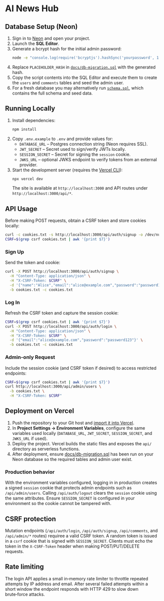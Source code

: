 # AI News Hub

## Database Setup (Neon)

1. Sign in to [Neon](https://neon.tech) and open your project.
2. Launch the **SQL Editor**.
3. Generate a bcrypt hash for the initial admin password:
   ```bash
   node -e "console.log(require('bcryptjs').hashSync('yourpassword', 10))"
   ```
4. Replace `PLACEHOLDER_HASH` in [`docs/db-migration.sql`](docs/db-migration.sql) with the generated hash.
5. Copy the script contents into the SQL Editor and execute them to create the `users` and `comments` tables and seed the admin user.
6. For a fresh database you may alternatively run [`schema.sql`](schema.sql), which contains the full schema and seed data.

## Running Locally

1. Install dependencies:
   ```bash
   npm install
   ```
2. Copy `.env.example` to `.env` and provide values for:
   - `DATABASE_URL` – Postgres connection string (Neon requires SSL).
   - `JWT_SECRET` – Secret used to sign/verify JWTs locally.
   - `SESSION_SECRET` – Secret for signing the `session` cookie.
   - `JWKS_URL` – optional JWKS endpoint to verify tokens from an external provider.
3. Start the development server (requires the [Vercel CLI](https://vercel.com/docs/cli)):
   ```bash
   npx vercel dev
   ```
   The site is available at `http://localhost:3000` and API routes under `http://localhost:3000/api/*`.

## API Usage

Before making POST requests, obtain a CSRF token and store cookies locally:
```bash
curl -c cookies.txt -s http://localhost:3000/api/auth/signup -o /dev/null
CSRF=$(grep csrf cookies.txt | awk '{print $7}')
```

### Sign Up
Send the token and cookie:
```bash
curl -X POST http://localhost:3000/api/auth/signup \
  -H "Content-Type: application/json" \
  -H "X-CSRF-Token: $CSRF" \
  -d '{"name":"Alice","email":"alice@example.com","password":"password123"}' \
  -b cookies.txt -c cookies.txt
```

### Log In
Refresh the CSRF token and capture the session cookie:
```bash
CSRF=$(grep csrf cookies.txt | awk '{print $7}')
curl -X POST http://localhost:3000/api/auth/login \
  -H "Content-Type: application/json" \
  -H "X-CSRF-Token: $CSRF" \
  -d '{"email":"alice@example.com","password":"password123"}' \
  -b cookies.txt -c cookies.txt
```

### Admin-only Request
Include the session cookie (and CSRF token if desired) to access restricted endpoints:
```bash
CSRF=$(grep csrf cookies.txt | awk '{print $7}')
curl http://localhost:3000/api/admin/users \
  -b cookies.txt \
  -H "X-CSRF-Token: $CSRF"
```

## Deployment on Vercel

1. Push the repository to your Git host and [import it into Vercel](https://vercel.com/new).
2. In **Project Settings → Environment Variables**, configure the same variables used locally
   (`DATABASE_URL`, `JWT_SECRET`, `SESSION_SECRET`, and `JWKS_URL` if used).
3. Deploy the project. Vercel builds the static files and exposes the `api/` directory as
   serverless functions.
4. After deployment, ensure [docs/db-migration.sql](docs/db-migration.sql) has been run on
   your Neon database so the required tables and admin user exist.

### Production behavior

With the environment variables configured, logging in in production creates a signed `session`
cookie that protects admin endpoints such as `/api/admin/users`. Calling `/api/auth/logout`
clears the `session` cookie using the same attributes. Ensure `SESSION_SECRET` is configured
in your environment so the cookie cannot be tampered with.

## CSRF protection

Mutation endpoints (`/api/auth/login`, `/api/auth/signup`, `/api/comments`, and `/api/admin/*` routes)
requiree a valid CSRF token. A random token is issued in a `csrf` cookie that is
signed with `SESSION_SECRET`. Clients must echo the token in the `X-CSRF-Token`
header when making POST/PUT/DELETE requests.

## Rate limiting

The login API applies a small in‑memory rate limiter to throttle repeated attempts by
IP address and email. After several failed attempts within a short window the endpoint
responds with HTTP 429 to slow down brute‑force attacks.
